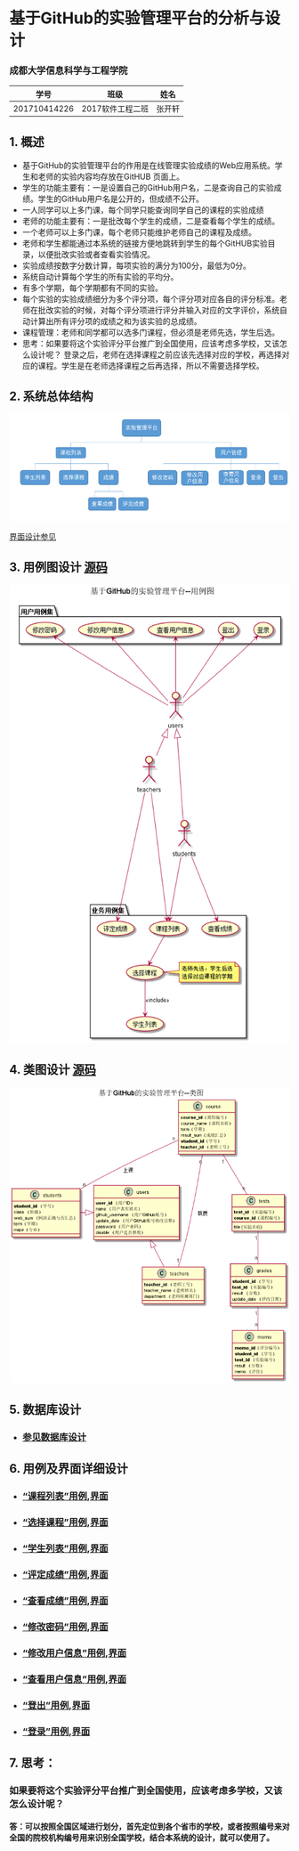 ﻿

# 基于GitHub的实验管理平台的分析与设计
### 成都大学信息科学与工程学院

学号|班级|姓名
:-------:|:-------:|:-------:|
201710414226|2017软件工程二班|张开轩|



## 1. 概述
- 基于GitHub的实验管理平台的作用是在线管理实验成绩的Web应用系统。学生和老师的实验内容均存放在GitHUB
页面上。
- 学生的功能主要有：一是设置自己的GitHub用户名，二是查询自己的实验成绩。学生的GitHub用户名是公开的，但成绩不公开。
- 一人同学可以上多门课，每个同学只能查询同学自己的课程的实验成绩
- 老师的功能主要有：一是批改每个学生的成绩，二是查看每个学生的成绩。
- 一个老师可以上多门课，每个老师只能维护老师自己的课程及成绩。
- 老师和学生都能通过本系统的链接方便地跳转到学生的每个GitHUB实验目录，以便批改实验或者查看实验情况。
- 实验成绩按数字分数计算，每项实验的满分为100分，最低为0分。
- 系统自动计算每个学生的所有实验的平均分。
- 有多个学期，每个学期都有不同的实验。
- 每个实验的实验成绩细分为多个评分项，每个评分项对应各自的评分标准。老师在批改实验的时候，对每个评分项进行评分并输入对应的文字评价，系统自动计算出所有评分项的成绩之和为该实验的总成绩。
- 课程管理：老师和同学都可以选多门课程，但必须是老师先选，学生后选。   
- 思考：如果要将这个实验评分平台推广到全国使用，应该考虑多学校，又该怎么设计呢？
    登录之后，老师在选择课程之前应该先选择对应的学校，再选择对应的课程。学生是在老师选择课程之后再选择，所以不需要选择学校。
## 2. 系统总体结构
![](系统总体结构.png)

[界面设计参见](./界面/课程列表.md)
    
## 3. 用例图设计 [源码](src/UseCase.puml)
![](UseCase.png)

## 4. 类图设计 [源码](src/class.puml)
![](./class.png)

## 5. 数据库设计
- ### [参见数据库设计](./数据库设计.md)

## 6. 用例及界面详细设计
- ### [“课程列表”用例](./用例/课程列表.md),[界面](https://jkcqi.github.io/is_analysis_pages/test6pages/)
- ### [“选择课程”用例](./用例/选择课程.md),[界面](https://jkcqi.github.io/is_analysis_pages/test6pages/#g=1&p=%E9%80%89%E6%8B%A9%E8%AF%BE%E7%A8%8B)
- ### [“学生列表”用例](./用例/学生列表.md),[界面](https://jkcqi.github.io/is_analysis_pages/test6pages/#g=1&p=%E5%AD%A6%E7%94%9F%E5%88%97%E8%A1%A8)
- ### [“评定成绩”用例](./用例/评定成绩.md),[界面](https://jkcqi.github.io/is_analysis_pages/test6pages/#g=1&p=%E8%AF%84%E5%AE%9A%E6%88%90%E7%BB%A9)
- ### [“查看成绩”用例](./用例/查看成绩.md),[界面](https://jkcqi.github.io/is_analysis_pages/test6pages/#g=1&p=%E6%9F%A5%E7%9C%8B%E6%88%90%E7%BB%A9)
- ### [“修改密码”用例](./用例/修改密码.md),[界面](https://jkcqi.github.io/is_analysis_pages/test6pages/#g=1&p=%E4%BF%AE%E6%94%B9%E5%AF%86%E7%A0%81)
- ### [“修改用户信息”用例](./用例/修改用户信息.md),[界面](https://jkcqi.github.io/is_analysis_pages/test6pages/#g=1&p=%E4%BF%AE%E6%94%B9%E7%94%A8%E6%88%B7%E4%BF%A1%E6%81%AF)
- ### [“查看用户信息”用例](./用例/查看用户信息.md),[界面](https://jkcqi.github.io/is_analysis_pages/test6pages/#g=1&p=%E6%9F%A5%E7%9C%8B%E7%94%A8%E6%88%B7%E4%BF%A1%E6%81%AF)
- ### [“登出”用例](./用例/登出.md),[界面](https://jkcqi.github.io/is_analysis_pages/test6pages/#g=1&p=%E5%AD%A6%E7%94%9F%E5%88%97%E8%A1%A8%E9%A1%B6%E9%83%A8%E8%8F%9C%E5%8D%95)
- ### [“登录”用例](./用例/登录.md),[界面](https://jkcqi.github.io/is_analysis_pages/test6pages/#g=1&p=%E7%99%BB%E5%BD%95)

## 7. 思考：
### 如果要将这个实验评分平台推广到全国使用，应该考虑多学校，又该怎么设计呢？
#### 答：可以按照全国区域进行划分，首先定位到各个省市的学校，或者按照编号来对全国的院校机构编号用来识别全国学校，结合本系统的设计，就可以使用了。